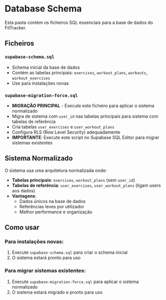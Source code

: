 # Database Schema

Esta pasta contém os ficheiros SQL essenciais para a base de dados do FitTracker.

## Ficheiros

### `supabase-schema.sql`
- Schema inicial da base de dados
- Contém as tabelas principais: `exercises`, `workout_plans`, `workouts`, `workout_exercises`
- Use para instalações novas

### `supabase-migration-force.sql`
- **MIGRAÇÃO PRINCIPAL** - Execute este ficheiro para aplicar o sistema normalizado
- Migra de sistema com `user_id` nas tabelas principais para sistema com tabelas de referência
- Cria tabelas `user_exercises` e `user_workout_plans`
- Configura RLS (Row Level Security) adequadamente
- **IMPORTANTE**: Execute este script no Supabase SQL Editor para migrar sistemas existentes

## Sistema Normalizado

O sistema usa uma arquitetura normalizada onde:

- **Tabelas principais**: `exercises`, `workout_plans` (sem `user_id`)
- **Tabelas de referência**: `user_exercises`, `user_workout_plans` (ligam users aos dados)
- **Vantagens**: 
  - Dados únicos na base de dados
  - Referências leves por utilizador
  - Melhor performance e organização

## Como usar

### Para instalações novas:
1. Execute `supabase-schema.sql` para criar o schema inicial
2. O sistema estará pronto para uso

### Para migrar sistemas existentes:
1. Execute `supabase-migration-force.sql` para aplicar o sistema normalizado
2. O sistema estará migrado e pronto para uso
